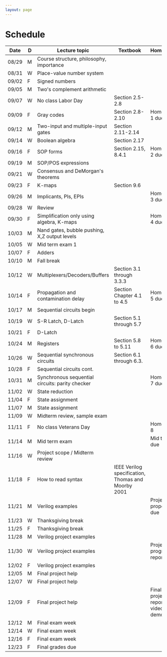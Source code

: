 ```yaml
---
layout: page
---
```

# Schedule

| Date  | D | Lecture topic                                   | Textbook                                           | Homework                              |
|-------|---|-------------------------------------------------|----------------------------------------------------|---------------------------------------|
| 08/29 | M | Course structure, philosophy, importance        |                                                    |                                       |
| 08/31 | W | Place-value number system                       |                                                    |                                       |
| 09/02 | F | Signed numbers                                  |                                                    |                                       |
| 09/05 | M | Two's complement arithmetic                     |                                                    |                                       |
| 09/07 | W | No class Labor Day                              | Section 2.5-2.8                                    |                                       |
| 09/09 | F | Gray codes                                      | Section 2.8-2.10                                   | Homework 1 due                        |
| 09/12 | M | Two-input and multiple-input gates              | Section 2.11-2.14                                  |                                       |
| 09/14 | W | Boolean algebra                                 | Section 2.17                                       |                                       |
| 09/16 | F | SOP forms                                       | Section 2.15, 8.4.1                                | Homework 2 due                        |
| 09/19 | M | SOP/POS expressions                             |                                                    |                                       |
| 09/21 | W | Consensus and DeMorgan's theorems               |                                                    |                                       |
| 09/23 | F | K-maps                                          | Section 9.6                                        |                                       |
| 09/26 | M | Implicants, PIs, EPIs                           |                                                    | Homework 3 due                        |
| 09/28 | W | Review                                          |                                                    |                                       |
| 09/30 | F | Simplification only using algebra, K-maps       |                                                    | Homework 4 due                        |
| 10/03 | M | Nand gates, bubble pushing, X,Z output levels   |                                                    |                                       |
| 10/05 | W | Mid term exam 1                                 |                                                    |                                       |
| 10/07 | F | Adders                                          |                                                    |                                       |
| 10/10 | M | Fall break                                      |                                                    |                                       |
| 10/12 | W | Multiplexers/Decoders/Buffers                   | Section 3.1 through 3.3.3                          |                                       |
| 10/14 | F | Propagation and contamination delay             | Section Chapter 4.1 to 4.5                         | Homework 5 due                        |
| 10/17 | M | Sequential circuits begin                       |                                                    |                                       |
| 10/19 | W | S-R Latch, D-Latch                              | Section 5.1 through 5.7                            |                                       |
| 10/21 | F | D-Latch                                         |                                                    |                                       |
| 10/24 | M | Registers                                       | Section 5.8 to 5.11                                | Homework 6 due                        |
| 10/26 | W | Sequential synchronous circuits                 | Section 6.1 through 6.3.                           |                                       |
| 10/28 | F | Sequential circuits cont.                       |                                                    |                                       |
| 10/31 | M | Synchronous sequential circuits: parity checker |                                                    | Homework 7 due                        |
| 11/02 | W | State reduction                                 |                                                    |                                       |
| 11/04 | F | State assignment                                |                                                    |                                       |
| 11/07 | M | State assignment                                |                                                    |                                       |
| 11/09 | W | Midterm review, sample exam                     |                                                    |                                       |
| 11/11 | F | No class Veterans Day                           |                                                    | Homework 8                            |
| 11/14 | M | Mid term exam                                   |                                                    | Mid term due                          |
| 11/16 | W | Project scope / Midterm review                  |                                                    |                                       |
| 11/18 | F | How to read syntax                              | IEEE Verilog specification, Thomas and Moorby 2001 |                                       |
| 11/21 | M | Verilog examples                                |                                                    | Project proposals due                 |
| 11/23 | W | Thanksgiving break                              |                                                    |                                       |
| 11/25 | F | Thanksgiving break                              |                                                    |                                       |
| 11/28 | M | Verilog project examples                        |                                                    |                                       |
| 11/30 | W | Verilog project examples                        |                                                    | Project progress report 1             |
| 12/02 | F | Verilog project examples                        |                                                    |                                       |
| 12/05 | M | Final project help                              |                                                    |                                       |
| 12/07 | W | Final project help                              |                                                    |                                       |
| 12/09 | F | Final project help                              |                                                    | Final project report + video demo due |
| 12/12 | M | Final exam week                                 |                                                    |                                       |
| 12/14 | W | Final exam week                                 |                                                    |                                       |
| 12/16 | F | Final exam week                                 |                                                    |                                       |
| 12/23 | F | Final grades due                                |                                                    |                                       |
